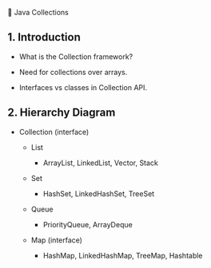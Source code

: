 🧠 Java Collections

 ## 1. Introduction
   - What is the Collection framework?

   - Need for collections over arrays.

   - Interfaces vs classes in Collection API.


## 2. Hierarchy Diagram
- Collection (interface)

   - List

     - ArrayList, LinkedList, Vector, Stack

   - Set

     - HashSet, LinkedHashSet, TreeSet

   - Queue

     - PriorityQueue, ArrayDeque

    - Map (interface)

      - HashMap, LinkedHashMap, TreeMap, Hashtable
